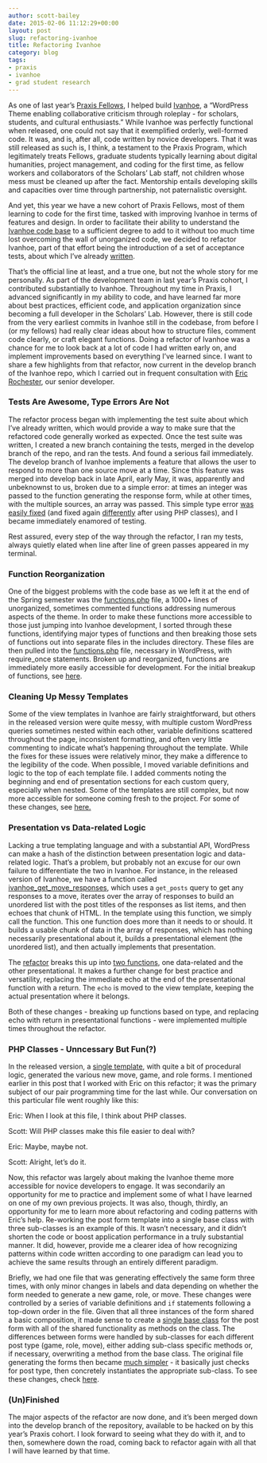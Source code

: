 ```yaml
---
author: scott-bailey
date: 2015-02-06 11:12:29+00:00
layout: post
slug: refactoring-ivanhoe
title: Refactoring Ivanhoe
category: blog
tags:
- praxis
- ivanhoe
- grad student research
---
```


As one of last year’s [Praxis Fellows](https://praxis.scholarslab.org/), I helped build [Ivanhoe](http://ivanhoe.scholarslab.org), a “WordPress Theme enabling collaborative criticism through roleplay - for scholars, students, and cultural enthusiasts.” While Ivanhoe was perfectly functional when released, one could not say that it exemplified orderly, well-formed code. It was, and is, after all, code written by novice developers. That it was still released as such is, I think, a testament to the Praxis Program, which legitimately treats Fellows, graduate students typically learning about digital humanities, project management, and coding for the first time, as fellow workers and collaborators of the Scholars’ Lab staff, not children whose mess must be cleaned up after the fact. Mentorship entails developing skills and capacities over time through partnership, not paternalistic oversight. 





And yet, this year we have a new cohort of Praxis Fellows, most of them learning to code for the first time, tasked with improving Ivanhoe in terms of features and design. In order to facilitate their ability to understand the [Ivanhoe code base](https://github.com/scholarslab/ivanhoe) to a sufficient degree to add to it without too much time lost overcoming the wall of unorganized code, we decided to refactor Ivanhoe, part of that effort being the introduction of a set of acceptance tests, about which I’ve already [written](http://scholarslab.org/uncategorized/troubleshooting-acceptance-testing-in-rspec-and-capybara/). 





That’s the official line at least, and a true one, but not the whole story for me personally. As part of the development team in last year’s Praxis cohort, I contributed substantially to Ivanhoe. Throughout my time in Praxis, I advanced significantly in my ability to code, and have learned far more about best practices, efficient code, and application organization since becoming a full developer in the Scholars’ Lab. However, there is still code from the very earliest commits in Ivanhoe still in the codebase, from before I (or my fellows) had really clear ideas about how to structure files, comment code clearly, or craft elegant functions. Doing a refactor of Ivanhoe was a chance for me to look back at a lot of code I had written early on, and implement improvements based on everything I’ve learned since. I want to share a few highlights from that refactor, now current in the develop branch of the Ivanhoe repo, which I carried out in frequent consultation with [Eric Rochester](http://scholarslab.org/people/eric-rochester/), our senior developer. 





### Tests Are Awesome, Type Errors Are Not





The refactor process began with implementing the test suite about which I’ve already written, which would provide a way to make sure that the refactored code generally worked as expected. Once the test suite was written, I created a new branch containing the tests, merged in the develop branch of the repo, and ran the tests. And found a serious fail immediately. The develop branch of Ivanhoe implements a feature that allows the user to respond to more than one source move at a time. Since this feature was merged into develop back in late April, early May, it was, apparently and unbeknownst to us, broken due to a simple error: at times an integer was passed to the function generating the response form, while at other times, with the multiple sources, an array was passed. This simple type error [was easily fixed](https://github.com/scholarslab/ivanhoe/commit/1beeebe081beba1f34b2486047173acd46a50bc1) (and fixed again [differently](https://github.com/scholarslab/ivanhoe/commit/12c96d36e55396efeff42e460f2033903dab9d00) after using PHP classes), and I became immediately enamored of testing. 





Rest assured, every step of the way through the refactor, I ran my tests, always quietly elated when line after line of green passes appeared in my terminal. 





### Function Reorganization





One of the biggest problems with the code base as we left it at the end of the Spring semester was the [functions.php](https://github.com/scholarslab/ivanhoe/blob/master/functions.php) file, a 1000+ lines of unorganized, sometimes commented functions addressing numerous aspects of the theme. In order to make these functions more accessible to those just jumping into Ivanhoe development, I sorted through these functions, identifying major types of functions and then breaking those sets of functions out into separate files in the includes directory. These files are then pulled into the [functions.php](https://github.com/scholarslab/ivanhoe/blob/develop/functions.php) file, necessary in WordPress, with require_once statements. Broken up and reorganized, functions are immediately more easily accessible for development. For the initial breakup of functions, see [here](https://github.com/scholarslab/ivanhoe/commit/fc87bcf3290903833441ea2ce1c95fcdcf01c310).





### Cleaning Up Messy Templates





Some of the view templates in Ivanhoe are fairly straightforward, but others in the released version were quite messy, with multiple custom WordPress queries sometimes nested within each other, variable definitions scattered throughout the page, inconsistent formatting, and often very little commenting to indicate what’s happening throughout the template. While the fixes for these issues were relatively minor, they make a difference to the legibility of the code. When possible, I moved variable definitions and logic to the top of each template file. I added comments noting the beginning and end of presentation sections for each custom query, especially when nested. Some of the templates are still complex, but now more accessible for someone coming fresh to the project. For some of these changes, see [here.](https://github.com/scholarslab/ivanhoe/compare/61a36dde...cf1407d1)





### Presentation vs Data-related Logic





Lacking a true templating language and with a substantial API, WordPress can make a hash of the distinction between presentation logic and data-related logic. That’s a problem, but probably not an excuse for our own failure to differentiate the two in Ivanhoe. For instance, in the released version of Ivanhoe, we have a function called [ivanhoe_get_move_responses](https://github.com/scholarslab/ivanhoe/blob/master/functions.php#L623), which uses a `get_posts` query to get any responses to a move, iterates over the array of responses to build an unordered list with the post titles of the responses as list items, and then echoes that chunk of HTML. In the template using this function, we simply call the function. This one function does more than it needs to or should. It builds a usable chunk of data in the array of responses, which has nothing necessarily presentational about it, builds a presentational element (the unordered list), and then actually implements that presentation. 





The [refactor](https://github.com/scholarslab/ivanhoe/commit/6269404d2aed7ebcc7a9c402412b14e12d72c734) breaks this up into [two functions](https://github.com/scholarslab/ivanhoe/blob/develop/includes/post_meta.php#L300), one data-related and the other presentational. It makes a further change for best practice and versatility, replacing the immediate echo at the end of the presentational function with a return. The `echo` is moved to the view template, keeping the actual presentation where it belongs. 





Both of these changes - breaking up functions based on type, and replacing echo with return in presentational functions - were implemented multiple times throughout the refactor. 





### PHP Classes - Unncessary But Fun(?)





In the released version, a [single template](https://github.com/scholarslab/ivanhoe/blob/master/ivanhoe-post-form.php), with quite a bit of procedural logic, generated the various new move, game, and role forms. I mentioned earlier in this post that I worked with Eric on this refactor; it was the primary subject of our pair programming time for the last while. Our conversation on this particular file went roughly like this:





Eric: When I look at this file, I think about PHP classes. 





Scott: Will PHP classes make this file easier to deal with? 





Eric: Maybe, maybe not. 





Scott: Alright, let’s do it. 





Now, this refactor was largely about making the Ivanhoe theme more accessible for novice developers to engage. It was secondarily an opportunity for me to practice and implement some of what I have learned on one of my own previous projects. It was also, though, thirdly, an opportunity for me to learn more about refactoring and coding patterns with Eric’s help. Re-working the post form template into a single base class with three sub-classes is an example of this. It wasn’t necessary, and it didn’t shorten the code or boost application performance in a truly substantial manner. It did, however, provide me a clearer idea of how recognizing patterns within code written according to one paradigm can lead you to achieve the same results through an entirely different paradigm. 





Briefly, we had one file that was generating effectively the same form three times, with only minor changes in labels and data depending on whether the form needed to generate a new game, role, or move. These changes were controlled by a series of variable definitions and `if` statements following a top-down order in the file. Given that all three instances of the form shared a basic composition, it made sense to create a [single base class](https://github.com/scholarslab/ivanhoe/blob/develop/includes/post_form/BasePostForm.php) for the post form with all of the shared functionality as methods on the class. The differences between forms were handled by sub-classes for each different post type (game, role, move), either adding sub-class specific methods or, if necessary, overwriting a method from the base class. The original file generating the forms then became [much simpler](https://github.com/scholarslab/ivanhoe/blob/develop/ivanhoe-post-form.php) - it basically just checks for post type, then concretely instantiates the appropriate sub-class. To see these changes, check [here](https://github.com/scholarslab/ivanhoe/compare/74f3e7d...b575e5f92a94cf012d8951a5f993ec1c1136fc59).





### (Un)Finished





The major aspects of the refactor are now done, and it’s been merged down into the develop branch of the repository, available to be hacked on by this year’s Praxis cohort. I look forward to seeing what they do with it, and to then, somewhere down the road, coming back to refactor again with all that I will have learned by that time. 



